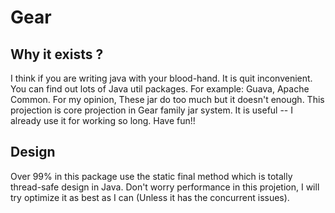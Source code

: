 Gear 
====

Why it exists ?
---------------
I think if you are writing java with your blood-hand. It is quit inconvenient.
You can find out lots of Java util packages. For example: Guava, Apache Common. 
For my opinion, These jar do too much but it doesn't enough. 
This projection is core projection in Gear family jar system. 
It is useful -- I already use it for working so long.
Have fun!!

Design
------
Over 99% in this package use the static final method which is totally thread-safe design in Java. Don't worry performance in this projetion, I will try optimize it as best as I can (Unless it has the concurrent issues). 
